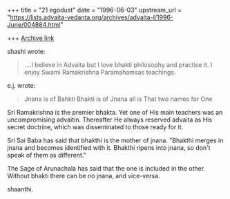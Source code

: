 +++
title = "21 egodust"
date = "1996-06-03"
upstream_url = "https://lists.advaita-vedanta.org/archives/advaita-l/1996-June/004884.html"

+++
[Archive link](https://lists.advaita-vedanta.org/archives/advaita-l/1996-June/004884.html)

shashi wrote:
>
> ....I believe in Advaita but I love bhakti philosophy and practise it.
> I enjoy Swami Ramakrishna Paramahamsas teachings.
>

e.j. wrote:
>
>Jnana is of Bahkti
>Bhakti is of Jnana
>all is That
>two names for One
>

Sri Ramakrishna is the premier bhakta.  Yet one of His main teachers was
an uncompromising advaitin.  Thereafter He always reserved advaita as His
secret doctrine, which was disseminated to those ready for it.

Sri Sai Baba has said that bhakthi is the mother of jnana. "Bhakthi merges
in jnana and becomes identified with it. Bhakthi ripens into jnana, so don't
speak of them as different."

The Sage of Arunachala has said that the one is included in the other.
Without bhakti there can be no jnana, and vice-versa.

shaanthi.

